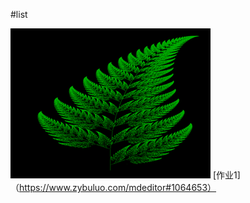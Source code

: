 #list

![](https://github.com/Neoofchina/Computational_Physics_SJTU_2018/blob/master/example/15a34f79275c597ef1a6db763337ba1b_t01732284a75d109c8e.png?raw=true)
[作业1]（https://www.zybuluo.com/mdeditor#1064653）
